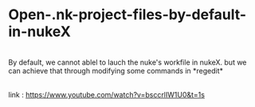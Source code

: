# Open-.nk-project-files-by-default-in-nukeX
<br>
By default, we cannot ablel to lauch the nuke's workfile in nukeX.
but we can achieve that through modifying some commands in *regedit*

<br>
<br>

link : https://www.youtube.com/watch?v=bsccrlIW1U0&t=1s

